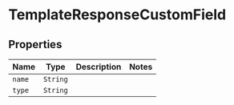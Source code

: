 

# TemplateResponseCustomField



## Properties

Name | Type | Description | Notes
------------ | ------------- | ------------- | -------------
| `name` | ```String``` |    |  |
| `type` | ```String``` |    |  |



